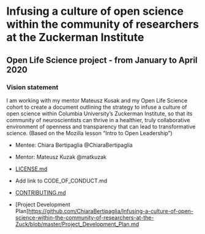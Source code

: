 # Infusing a culture of open science within the community of researchers at the Zuckerman Institute
## Open Life Science project - from January to April 2020 
### Vision statement
I am working with my mentor Mateusz Kusak and my Open Life Science cohort to create a document outlining the strategy to infuse a culture of open science within Columbia University’s Zuckerman Institute, so that its community of neuroscientists can thrive in a healthier, truly collaborative environment of openness and transparency that can lead to transformative science. (Based on the Mozilla lesson “Intro to Open Leadership”)
* Mentee: Chiara Bertipaglia @ChiaraBertipaglia
* Mentor: Mateusz Kuzak @matkuzak


* [LICENSE.md](https://github.com/ChiaraBertipaglia/Infusing-a-culture-of-open-science-within-the-community-of-researchers-at-the-Zuck/blob/master/LICENSE.md)
* Add link to CODE_OF_CONDUCT.md
* [CONTRIBUTING.md](https://github.com/ChiaraBertipaglia/Infusing-a-culture-of-open-science-within-the-community-of-researchers-at-the-Zuck/blob/master/CONTRIBUTING.md)
* [Project Development Plan]https://github.com/ChiaraBertipaglia/Infusing-a-culture-of-open-science-within-the-community-of-researchers-at-the-Zuck/blob/master/Project_Development_Plan.md
